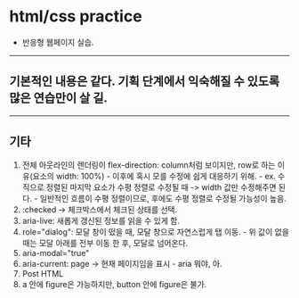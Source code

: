 # html/css practice
  - 반응형 웹페이지 실습.
---
## 기본적인 내용은 같다. 기획 단계에서 익숙해질 수 있도록 많은 연습만이 살 길.
---
## 기타
  1. 전체 아웃라인의 렌더링이 flex-direction: column처럼 보이지만, row로 하는 이유(요소의 width: 100%)
    - 이후에 혹시 모를 수정에 쉽게 대응하기 위해.
    - ex. 수직으로 정렬된 마지막 요소가 수평 정렬로 수정될 때 -> width 값만 수정해주면 된다.
    - 일반적인 흐름이 수평 정렬이므로, 후에도 수평 정렬로 수정될 가능성이 높음.
  2. :checked -> 체크박스에서 체크된 상태를 선택.
  3. aria-live: 새롭게 갱신된 정보를 읽을 수 있게 함.
  4. role="dialog": 모달 창이 떴을 때, 모달 창으로 자연스럽게 탭 이동.
    - 위 값이 없을 때는 모달 아래를 전부 이동 한 후, 모달로 넘어온다.
  5. aria-modal="true"
  6. aria-current: page -> 현재 페이지임을 표시
    - aria 뭐야, 아.
  7. Post HTML
  8. a 안에 figure은 가능하지만, button 안에 figure은 불가.